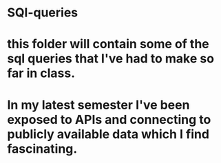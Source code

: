 # SQl-queries
# this folder will contain some of the sql queries that I've had to make so far in class. 
# In my latest semester I've been exposed to APIs and connecting to publicly available data which I find fascinating.
